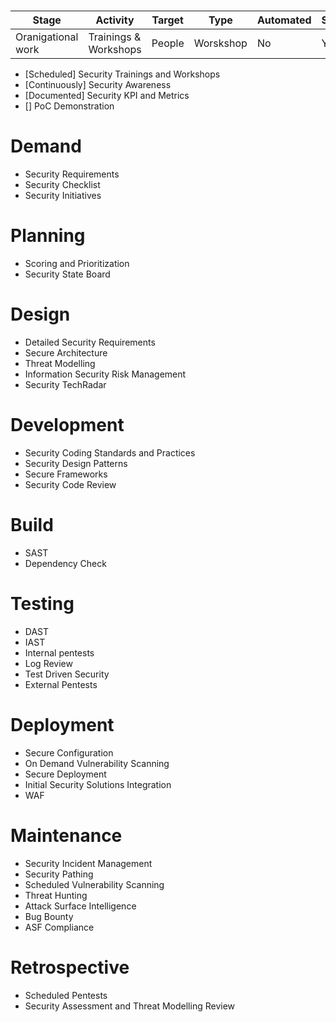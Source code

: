 # 

| Stage | Activity | Target | Type | Automated | Scheduled |
| --- | --- | --- | --- | --- | --- |
| Oranigational work | Trainings & Workshops | People | Worskshop | No | Yes |


- [Scheduled] Security Trainings and Workshops
- [Continuously] Security Awareness
- [Documented] Security KPI and Metrics
- [] PoC Demonstration

# Demand
- Security Requirements
- Security Checklist
- Security Initiatives

# Planning
- Scoring and Prioritization
- Security State Board

# Design
- Detailed Security Requirements
- Secure Architecture
- Threat Modelling
- Information Security Risk Management
- Security TechRadar

# Development
- Security Coding Standards and Practices
- Security Design Patterns
- Secure Frameworks
- Security Code Review

# Build
- SAST
- Dependency Check

# Testing
- DAST
- IAST
- Internal pentests
- Log Review
- Test Driven Security
- External Pentests

# Deployment
- Secure Configuration
- On Demand Vulnerability Scanning
- Secure Deployment
- Initial Security Solutions Integration
- WAF

# Maintenance
- Security Incident Management
- Security Pathing
- Scheduled Vulnerability Scanning
- Threat Hunting
- Attack Surface Intelligence
- Bug Bounty
- ASF Compliance

# Retrospective
- Scheduled Pentests
- Security Assessment and Threat Modelling Review
